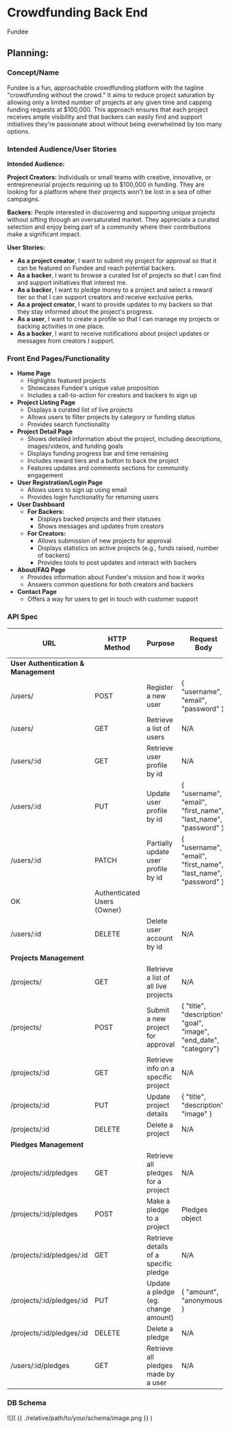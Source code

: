 # Crowdfunding Back End
Fundee

## Planning:
### Concept/Name
Fundee is a fun, approachable crowdfunding platform with the tagline "crowdfunding without the crowd." It aims to reduce project saturation by allowing only a limited number of projects at any given time and capping funding requests at $100,000. This approach ensures that each project receives ample visibility and that backers can easily find and support initiatives they're passionate about without being overwhelmed by too many options.

### Intended Audience/User Stories

**Intended Audience:**

**Project Creators:** Individuals or small teams with creative, innovative, or entrepreneurial projects requiring up to $100,000 in funding. They are looking for a platform where their projects won't be lost in a sea of other campaigns.

**Backers:** People interested in discovering and supporting unique projects without sifting through an oversaturated market. They appreciate a curated selection and enjoy being part of a community where their contributions make a significant impact.

**User Stories:**

- **As a project creator**, I want to submit my project for approval so that it can be featured on Fundee and reach potential backers.
- **As a backer**, I want to browse a curated list of projects so that I can find and support initiatives that interest me.
- **As a backer**, I want to pledge money to a project and select a reward tier so that I can support creators and receive exclusive perks.
- **As a project creator**, I want to provide updates to my backers so that they stay informed about the project's progress.
- **As a user**, I want to create a profile so that I can manage my projects or backing activities in one place.
- **As a backer**, I want to receive notifications about project updates or messages from creators I support.

### Front End Pages/Functionality
- **Home Page**
    - Highlights featured projects
    - Showcases Fundee's unique value proposition
    - Includes a call-to-action for creators and backers to sign up
- **Project Listing Page**
    - Displays a curated list of live projects
    - Allows users to filter projects by category or funding status
    - Provides search functionality
- **Project Detail Page**
    - Shows detailed information about the project, including descriptions, images/videos, and funding goals
    - Displays funding progress bar and time remaining
    - Includes reward tiers and a button to back the project
    - Features updates and comments sections for community engagement
- **User Registration/Login Page**
    - Allows users to sign up using email
    - Provides login functionality for returning users
- **User Dashboard**
    - **For Backers:**
        - Displays backed projects and their statuses
        - Shows messages and updates from creators
    - **For Creators:**
        - Allows submission of new projects for approval
        - Displays statistics on active projects (e.g., funds raised, number of backers)
        - Provides tools to post updates and interact with backers
- **About/FAQ Page**
    - Provides information about Fundee's mission and how it works
    - Answers common questions for both creators and backers
- **Contact Page**
    - Offers a way for users to get in touch with customer support

### API Spec
| URL           | HTTP Method | Purpose                     | Request Body | Success Response Code | Authentication/Authorisation        |
| --------------| ----------- | --------------------------- | ------------ | --------------------- | ------------------------------------|
| **User Authentication & Management**
| /users/       | POST        | Register a new user         | { "username", "email", "password" }        | 201 Created | Public                |
| /users/       | GET         | Retrieve a list of users    | N/A          | 200 OK                | Authenticated Users (Admin)         |
| /users/:id    | GET         | Retrieve user profile by id | N/A          | 200 OK                | Authenticated Users (Owner or Admin)|
| /users/:id    | PUT         | Update user profile by id   | { "username", "email", "first_name", "last_name", "password" }             | 200 OK              | Authenticated Users (Owner)         |
| /users/:id    | PATCH       | Partially update user profile by id | { "username", "email", "first_name", "last_name", "password" }     | 200
OK              | Authenticated Users (Owner)         | 
| /users/:id    | DELETE      | Delete user account by id   | N/A          | 200 OK                | Authenticated Users (Owner)         |
| **Projects Management**
| /projects/    | GET         | Retrieve a list of all live projects | N/A | 200 OK                | Public                              |
| /projects/    | POST        | Submit a new project for approval    | { "title", "description", "goal", "image", "end_date", "category"}| 201 Created| Authenticated Users                 |
| /projects/:id | GET         | Retrieve info on a specific project  | N/A            | 200 OK     | Public                              |
| /projects/:id | PUT         | Update project details               | { "title", "description", "image" }  | 200 OK     | Authenticated Creator (Owner)       |
| /projects/:id | DELETE      | Delete a project                     | N/A            | 200 OK     | Authenticated Creator (Owner)       |
| **Pledges Management**
| /projects/:id/pledges | GET | Retrieve all pledges for a project   | N/A            | 200 OK     | Authenticated Users (Project Owner) |
| /projects/:id/pledges | POST| Make a pledge to a project           | Pledges object | 201 Created| Authenticated Users (Backers)       |
| /projects/:id/pledges/:id   | GET    | Retrieve details of a specific pledge | N/A  | 200 OK     | Authenticated Users (Pledger or Owner)  |
| /projects/:id/pledges/:id   | PUT    | Update a pledge (eg. change amount)   | { "amount", "anonymous" }     | 200 OK | Authenticated Users (Pledger)  |
| /projects/:id/pledges/:id   | DELETE | Delete a pledge             | N/A     | 200 OK            | Authenticated Users (Pledger)           |
| /users/:id/pledges          | GET    | Retrieve all pledges made by a user   | N/A  | 200 OK     | Authenticated Users (Owner)             |

### DB Schema
![]( {{ ./relative/path/to/your/schema/image.png }} )